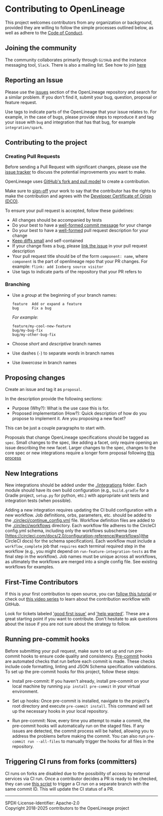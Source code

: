 # Contributing to OpenLineage

This project welcomes contributors from any organization or background, provided they are
willing to follow the simple processes outlined below, as well as adhere to the 
[Code of Conduct](CODE_OF_CONDUCT.md).

## Joining the community

The community collaborates primarily through  `GitHub` and the instance messaging tool, `Slack`.
There is also a mailing list.
See how to join [here](https://github.com/OpenLineage/OpenLineage#community)

## Reporting an Issue

Please use the [issues][issues] section of the OpenLineage repository and search for a similar problem. If you don't find it, submit your bug, question, proposal or feature request.

Use tags to indicate parts of the OpenLineage that your issue relates to.
For example, in the case of bugs, please provide steps to reproduce it and tag your issue with `bug` and integration that has that bug, for example `integration/spark`.


## Contributing to the project

### Creating Pull Requests
Before sending a Pull Request with significant changes, please use the [issue tracker][issues] to discuss the potential improvements you want to make.

OpenLineage uses [GitHub's fork and pull model](https://help.github.com/articles/about-collaborative-development-models/)
to create a contribution.

Make sure to [sign-off](https://github.com/OpenLineage/OpenLineage/blob/main/why-the-dco.md) your work to say that the contributor has the rights to make the contribution and
agrees with the [Developer Certificate of Origin (DCO)](why-the-dco.md).

To ensure your pull request is accepted, follow these guidelines:

* All changes should be accompanied by tests
* Do your best to have a [well-formed commit message](https://tbaggery.com/2008/04/19/a-note-about-git-commit-messages.html) for your change
* Do your best to have a [well-formed](https://frontside.com/blog/2020-7-reasons-for-good-pull-request-descriptions) pull request description for your change
* [Keep diffs small](https://kurtisnusbaum.medium.com/stacked-diffs-keeping-phabricator-diffs-small-d9964f4dcfa6) and self-contained
* If your change fixes a bug, please [link the issue](https://help.github.com/articles/closing-issues-using-keywords) in your pull request description
* Your pull request title should be of the form `component: name`, where `component` is the part of openlineage repo that your PR changes. For example: `flink: add Iceberg source visitor`
* Use tags to indicate parts of the repository that your PR refers to

### Branching

* Use a _group_ at the beginning of your branch names:

  ```
  feature  Add or expand a feature
  bug      Fix a bug
  ```

  _For example_:

  ```
  feature/my-cool-new-feature
  bug/my-bug-fix
  bug/my-other-bug-fix
  ```

* Choose _short_ and _descriptive_ branch names
* Use dashes (`-`) to separate _words_ in branch names
* Use _lowercase_ in branch names

## Proposing changes

Create an issue and tag it as `proposal`.

In the description provide the following sections:
 - Purpose (Why?): What is the use case this is for. 
 - Proposed implementation (How?): Quick description of how do you propose to implement it. Are you proposing a new facet?

This can be just a couple paragraphs to start with.

Proposals that change OpenLineage specifications should be tagged as `spec`.
Small changes to the spec, like adding a facet, only require opening an issue describing the new facet.
Larger changes to the spec, changes to the core spec or new integrations require a longer form proposal following [this process](https://github.com/OpenLineage/OpenLineage/blob/main/proposals/336/PROPOSALS.md)

## New Integrations
New integrations should be added under the [./integrations](/integrations) folder. Each module
should have its own build configuration (e.g., `build.gradle` for a Gradle project, `setup.py` for 
python, etc.) with appropriate unit tests and integration tests (when possible).

Adding a new integration requires updating the CI build configuration with a new workflow. Job
definitions, orbs, parameters, etc. should be added to the
[.circleci/continue_config.yml](`continue_config.yml`) file. Workflow definition files are added to
the [.circleci/workflows](.circleci/workflows) directory. Each workflow file adheres to the CircleCI
config.yml schema, including only the workflows subschema (see
[https://circleci.com/docs/2.0/configuration-reference/#workflows](the CircleCI docs) for the schema
specification). Each workflow must include a `workflow_complete` job that `requires` each terminal
required step in the workflow (e.g., you might depend on `run-feature-integration-tests` as the
final step in the workflow). Job names must be unique across all workflows, as ultimately the
workflows are merged into a single config file. See existing workflows for examples.

## First-Time Contributors

If this is your first contribution to open source, you can [follow this tutorial][contributiontutorial] or check out [this video series][contributionvideos] to learn about the contribution workflow with GitHub.

Look for tickets labeled ['good first issue'][goodfirstissues] and ['help wanted'][helpwantedissues]. These are a great starting point if you want to contribute. Don't hesitate to ask questions about the issue if you are not sure about the strategy to follow.


[issues]: https://github.com/OpenLineage/OpenLineage/issues
[contributiontutorial]: https://github.com/firstcontributions/first-contributions#first-contributions
[contributionvideos]: https://egghead.io/courses/how-to-contribute-to-an-open-source-project-on-github
[goodfirstissues]: https://github.com/OpenLineage/OpenLineage/labels/good%20first%20issue
[helpwantedissues]: https://github.com/OpenLineage/OpenLineage/labels/help%20wanted

## Running pre-commit hooks

Before submitting your pull request, make sure to set up and run pre-commit hooks to ensure code quality and consistency. [Pre-commit](pre-commit.com) hooks are automated checks that run before each commit is made. These checks include code formatting, linting and JSON Schema specification validations. To set up the pre-commit hooks for this project, follow these steps:

* Install pre-commit: If you haven't already, install pre-commit on your local machine by running `pip install pre-commit` in your virtual environment.

* Set up hooks: Once pre-commit is installed, navigate to the project's root directory and execute `pre-commit install`. This command will set up the necessary hooks in your local repository.

* Run pre-commit: Now, every time you attempt to make a commit, the pre-commit hooks will automatically run on the staged files. If any issues are detected, the commit process will be halted, allowing you to address the problems before making the commit. You can also run `pre-commit run --all-files` to manually trigger the hooks for all files in the repository.


## Triggering CI runs from forks (committers)

CI runs on forks are disabled due to the possibility of access by external services via CI run. 
Once a contributor decides a PR is ready to be checked, they can use [this script](https://github.com/jklukas/git-push-fork-to-upstream-branch)
to trigger a CI run on a separate branch with the same commit ID. This will update the CI status of a PR.

----
SPDX-License-Identifier: Apache-2.0\
Copyright 2018-2025 contributors to the OpenLineage project
